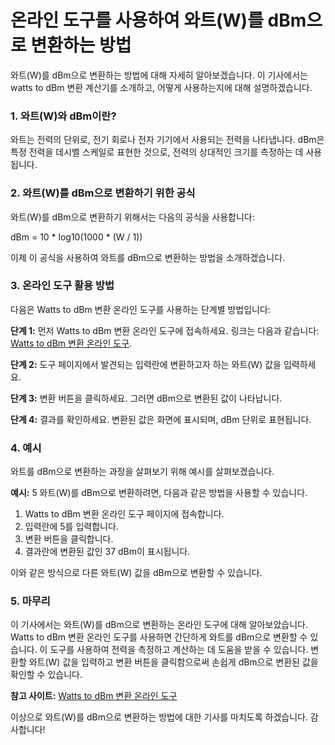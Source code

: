 온라인 도구를 사용하여 와트(W)를 dBm으로 변환하는 방법
=================================

와트(W)를 dBm으로 변환하는 방법에 대해 자세히 알아보겠습니다. 이 기사에서는 watts to dBm 변환 계산기를 소개하고, 어떻게 사용하는지에 대해 설명하겠습니다.

### 1. 와트(W)와 dBm이란?

와트는 전력의 단위로, 전기 회로나 전자 기기에서 사용되는 전력을 나타냅니다. dBm은 특정 전력을 데시벨 스케일로 표현한 것으로, 전력의 상대적인 크기를 측정하는 데 사용됩니다.

### 2. 와트(W)를 dBm으로 변환하기 위한 공식

와트(W)를 dBm으로 변환하기 위해서는 다음의 공식을 사용합니다:

dBm = 10 \* log10(1000 \* (W / 1))

이제 이 공식을 사용하여 와트를 dBm으로 변환하는 방법을 소개하겠습니다.

### 3. 온라인 도구 활용 방법

다음은 Watts to dBm 변환 온라인 도구를 사용하는 단계별 방법입니다:

**단계 1:** 먼저 Watts to dBm 변환 온라인 도구에 접속하세요. 링크는 다음과 같습니다: [Watts to dBm 변환 온라인 도구](https://www.onlinecalculatorsfree.com/ko/convert/watts-to-dbm.html).

**단계 2:** 도구 페이지에서 발견되는 입력란에 변환하고자 하는 와트(W) 값을 입력하세요.

**단계 3:** 변환 버튼을 클릭하세요. 그러면 dBm으로 변환된 값이 나타납니다.

**단계 4:** 결과를 확인하세요. 변환된 값은 화면에 표시되며, dBm 단위로 표현됩니다.

### 4. 예시

와트를 dBm으로 변환하는 과정을 살펴보기 위해 예시를 살펴보겠습니다.

**예시:** 5 와트(W)를 dBm으로 변환하려면, 다음과 같은 방법을 사용할 수 있습니다.

1. Watts to dBm 변환 온라인 도구 페이지에 접속합니다.
2. 입력란에 5를 입력합니다.
3. 변환 버튼을 클릭합니다.
4. 결과란에 변환된 값인 37 dBm이 표시됩니다.

이와 같은 방식으로 다른 와트(W) 값을 dBm으로 변환할 수 있습니다.

### 5. 마무리

이 기사에서는 와트(W)를 dBm으로 변환하는 온라인 도구에 대해 알아보았습니다. Watts to dBm 변환 온라인 도구를 사용하면 간단하게 와트를 dBm으로 변환할 수 있습니다. 이 도구를 사용하여 전력을 측정하고 계산하는 데 도움을 받을 수 있습니다. 변환할 와트(W) 값을 입력하고 변환 버튼을 클릭함으로써 손쉽게 dBm으로 변환된 값을 확인할 수 있습니다.

**참고 사이트:** [Watts to dBm 변환 온라인 도구](https://www.onlinecalculatorsfree.com/ko/convert/watts-to-dbm.html)

이상으로 와트(W)를 dBm으로 변환하는 방법에 대한 기사를 마치도록 하겠습니다. 감사합니다!